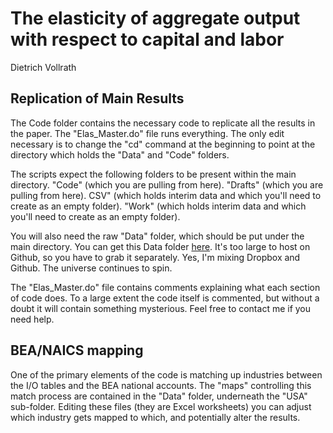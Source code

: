 # The elasticity of aggregate output with respect to capital and labor
Dietrich Vollrath

## Replication of Main Results
The Code folder contains the necessary code to replicate all the results in the paper. The "Elas_Master.do" file runs everything. The only edit necessary is to change the "cd" command at the beginning to point at the directory which holds the "Data" and "Code" folders. 

The scripts expect the following folders to be present within the main directory. "Code" (which you are pulling from here). "Drafts" (which you are pulling from here). CSV" (which holds interim data and which you'll need to create as an empty folder). "Work" (which holds interim data and which you'll need to create as an empty folder). 

You will also need the raw "Data" folder, which should be put under the main directory. You can get this Data folder [here](https://www.dropbox.com/sh/g57jaey2jbhsv25/AAC30G8zMgE-1nvMYaVcchJxa?dl=0). It's too large to host on Github, so you have to grab it separately. Yes, I'm mixing Dropbox and Github. The universe continues to spin. 

The "Elas_Master.do" file contains comments explaining what each section of code does. To a large extent the code itself is commented, but without a doubt it will contain something mysterious. Feel free to contact me if you need help. 

## BEA/NAICS mapping
One of the primary elements of the code is matching up industries between the I/O tables and the BEA national accounts. The "maps" controlling this match process are contained in the "Data" folder, underneath the "USA" sub-folder. Editing these files (they are Excel worksheets) you can adjust which industry gets mapped to which, and potentially alter the results. 